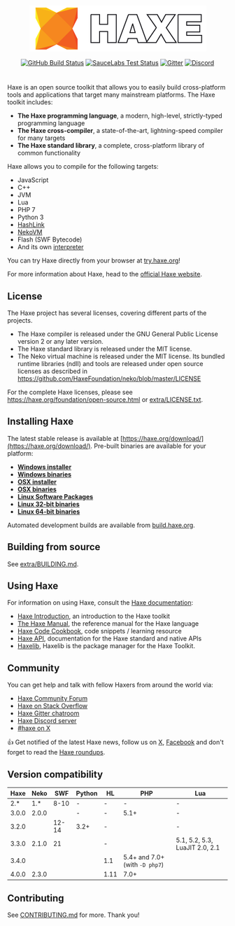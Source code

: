 <p align="center">
  <a href="https://haxe.org/" title="haxe.org"><img src="extra/images/Readme.png" /></a>
</p>

<p align="center">
	<a href="https://github.com/HaxeFoundation/haxe/actions"><img src="https://github.com/HaxeFoundation/haxe/workflows/CI/badge.svg" alt="GitHub Build Status"></a>
	<a href="https://saucelabs.com/u/haxe"><img src="https://saucelabs.com/buildstatus/haxe" alt="SauceLabs Test Status"></a>
	<a href="https://gitter.im/HaxeFoundation/haxe?utm_source=badge&amp;utm_medium=badge&amp;utm_campaign=pr-badge"><img src="https://badges.gitter.im/Join%20Chat.svg" alt="Gitter"></a>
	<a href="https://discordapp.com/invite/0uEuWH3spjck73Lo"><img src="https://img.shields.io/discord/162395145352904705.svg?logo=discord" alt="Discord"></a>
</p>

#

Haxe is an open source toolkit that allows you to easily build cross-platform tools and applications that target many mainstream platforms. The Haxe toolkit includes:

 * **The Haxe programming language**, a modern, high-level, strictly-typed programming language
 * **The Haxe cross-compiler**, a state-of-the-art, lightning-speed compiler for many targets
 * **The Haxe standard library**, a complete, cross-platform library of common functionality

Haxe allows you to compile for the following targets:

 * JavaScript
 * C++
 * JVM
 * Lua
 * PHP 7
 * Python 3
 * [HashLink](https://hashlink.haxe.org/)
 * [NekoVM](https://nekovm.org/)
 * Flash (SWF Bytecode)
 * And its own [interpreter](https://haxe.org/blog/eval/)

You can try Haxe directly from your browser at [try.haxe.org](https://try.haxe.org)!

For more information about Haxe, head to the [official Haxe website](https://haxe.org).

## License

The Haxe project has several licenses, covering different parts of the projects.

 * The Haxe compiler is released under the GNU General Public License version 2 or any later version.
 * The Haxe standard library is released under the MIT license.
 * The Neko virtual machine is released under the MIT license. Its bundled runtime libraries (ndll) and tools are released under open source licenses as described in https://github.com/HaxeFoundation/neko/blob/master/LICENSE

For the complete Haxe licenses, please see https://haxe.org/foundation/open-source.html or [extra/LICENSE.txt](extra/LICENSE.txt).

## Installing Haxe

The latest stable release is available at [https://haxe.org/download/](https://haxe.org/download/). Pre-built binaries are available for your platform:

 * **[Windows installer](https://haxe.org/download/file/latest/haxe-latest-win.exe/)**
 * **[Windows binaries](https://haxe.org/download/file/latest/haxe-latest-win.zip/)**
 * **[OSX installer](https://haxe.org/download/file/latest/haxe-latest-osx-installer.pkg/)**
 * **[OSX binaries](https://haxe.org/download/file/latest/haxe-latest-osx.tar.gz/)**
 * **[Linux Software Packages](https://haxe.org/download/linux/)**
 * **[Linux 32-bit binaries](https://haxe.org/download/file/latest/haxe-latest-linux32.tar.gz/)**
 * **[Linux 64-bit binaries](https://haxe.org/download/file/latest/haxe-latest-linux64.tar.gz/)**

Automated development builds are available from [build.haxe.org](http://build.haxe.org).

## Building from source

See [extra/BUILDING.md](extra/BUILDING.md).

## Using Haxe

For information on using Haxe, consult the [Haxe documentation](https://haxe.org/documentation/):

 * [Haxe Introduction](https://haxe.org/documentation/introduction/), an introduction to the Haxe toolkit
 * [The Haxe Manual](https://haxe.org/manual/), the reference manual for the Haxe language
 * [Haxe Code Cookbook](https://code.haxe.org), code snippets / learning resource
 * [Haxe API](https://api.haxe.org), documentation for the Haxe standard and native APIs
 * [Haxelib](https://lib.haxe.org), Haxelib is the package manager for the Haxe Toolkit.

## Community

You can get help and talk with fellow Haxers from around the world via:

 * [Haxe Community Forum](http://community.haxe.org)
 * [Haxe on Stack Overflow](https://stackoverflow.com/questions/tagged/haxe)
 * [Haxe Gitter chatroom](https://gitter.im/HaxeFoundation/haxe/)
 * [Haxe Discord server](https://discordapp.com/invite/0uEuWH3spjck73Lo)
 * [#haxe on X](https://x.com/hashtag/haxe?src=hash)

:+1: Get notified of the latest Haxe news, follow us on [X](https://x.com/haxelang), [Facebook](https://www.facebook.com/haxe.org) and don't forget to read the [Haxe roundups](https://haxe.io/).

## Version compatibility

Haxe            | Neko  | SWF   | Python | HL   | PHP  | Lua |
--------------- | ----- | ----- | ------ | ---- | ---- | --- |
2.*             | 1.*   | 8-10  | -      | -    | -    | -   |
3.0.0           | 2.0.0 |       | -      | -    | 5.1+ | -   |
3.2.0           |       | 12-14 | 3.2+   | -    |      | -   |
3.3.0           | 2.1.0 | 21    |        | -    |      | 5.1, 5.2, 5.3, LuaJIT 2.0, 2.1 |
3.4.0           |       |       |        | 1.1  | 5.4+ and 7.0+ (with `-D php7`) |     |
4.0.0           | 2.3.0 |       |        | 1.11 | 7.0+ |     |

## Contributing

See [CONTRIBUTING.md](CONTRIBUTING.md) for more. Thank you!
